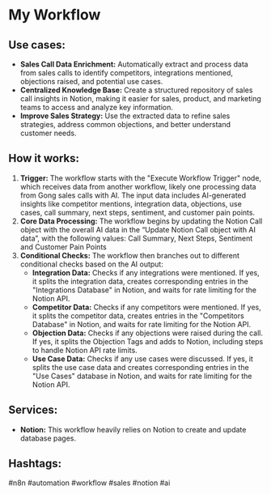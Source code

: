 # My Workflow

## Use cases:

- **Sales Call Data Enrichment:** Automatically extract and process data from sales calls to identify competitors, integrations mentioned, objections raised, and potential use cases.
- **Centralized Knowledge Base:** Create a structured repository of sales call insights in Notion, making it easier for sales, product, and marketing teams to access and analyze key information.
- **Improve Sales Strategy:** Use the extracted data to refine sales strategies, address common objections, and better understand customer needs.

## How it works:

1.  **Trigger:** The workflow starts with the "Execute Workflow Trigger" node, which receives data from another workflow, likely one processing data from Gong sales calls with AI. The input data includes AI-generated insights like competitor mentions, integration data, objections, use cases, call summary, next steps, sentiment, and customer pain points.
2.  **Core Data Processing:** The workflow begins by updating the Notion Call object with the overall AI data in the “Update Notion Call object with AI data”, with the following values: Call Summary, Next Steps, Sentiment and Customer Pain Points
3.  **Conditional Checks:** The workflow then branches out to different conditional checks based on the AI output:
    *   **Integration Data:** Checks if any integrations were mentioned. If yes, it splits the integration data, creates corresponding entries in the "Integrations Database" in Notion, and waits for rate limiting for the Notion API.
    *   **Competitor Data:** Checks if any competitors were mentioned. If yes, it splits the competitor data, creates entries in the "Competitors Database" in Notion, and waits for rate limiting for the Notion API.
    *   **Objection Data:** Checks if any objections were raised during the call. If yes, it splits the Objection Tags and adds to Notion, including steps to handle Notion API rate limits.
    *   **Use Case Data:** Checks if any use cases were discussed. If yes, it splits the use case data and creates corresponding entries in the "Use Cases" database in Notion, and waits for rate limiting for the Notion API.

## Services:

-   **Notion:** This workflow heavily relies on Notion to create and update database pages.

## Hashtags:

#n8n #automation #workflow #sales #notion #ai
